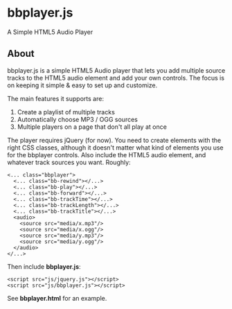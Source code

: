 bbplayer.js
===========

A Simple HTML5 Audio Player

About
-----

bbplayer.js is a simple HTML5 Audio player that lets you add multiple source tracks to the HTML5 
audio element and add your own controls. The focus is on keeping it 
simple & easy to set up and customize.

The main features it supports are:

1. Create a playlist of multiple tracks
1. Automatically choose MP3 / OGG sources
1. Multiple players on a page that don't all play at once

The player requires jQuery (for now). You need to create elements with the right CSS classes,
although it doesn't matter what kind of elements you use for the bbplayer controls. Also
include the HTML5 audio element, and whatever track sources you want. Roughly:

    <... class="bbplayer">
      <... class="bb-rewind"></...>
      <... class="bb-play"></...>
      <... class="bb-forward"></...>
      <... class="bb-trackTime"></...>
      <... class="bb-trackLength"></...>
      <... class="bb-trackTitle"></...>
      <audio>
        <source src="media/x.mp3"/>
        <source src="media/x.ogg"/>
        <source src="media/y.mp3"/>
        <source src="media/y.ogg"/>
      </audio>
    </...>
    
Then include **bbplayer.js**:

    <script src="js/jquery.js"></script>
    <script src="js/bbplayer.js"></script>

See **bbplayer.html** for an example.
